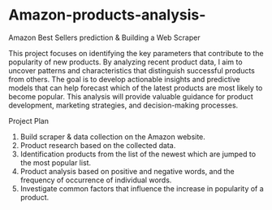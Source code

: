 # Amazon-products-analysis-
Amazon Best Sellers prediction & Building a Web Scraper 

This project focuses on identifying the key parameters that contribute to the popularity of new products. By analyzing recent product data, I aim to uncover patterns and characteristics that distinguish successful products from others. The goal is to develop actionable insights and predictive models that can help forecast which of the latest products are most likely to become popular. This analysis will provide valuable guidance for product development, marketing strategies, and decision-making processes.  


Project Plan
1. Build scraper & data collection on the Amazon website.  
2. Product research based on the collected data. 
3. Identification products from the list of the newest which are jumped to the most popular list. 
4. Product analysis based on positive and negative words, and the frequency of occurrence of individual words.
5. Investigate common factors that influence the increase in popularity of a product.
